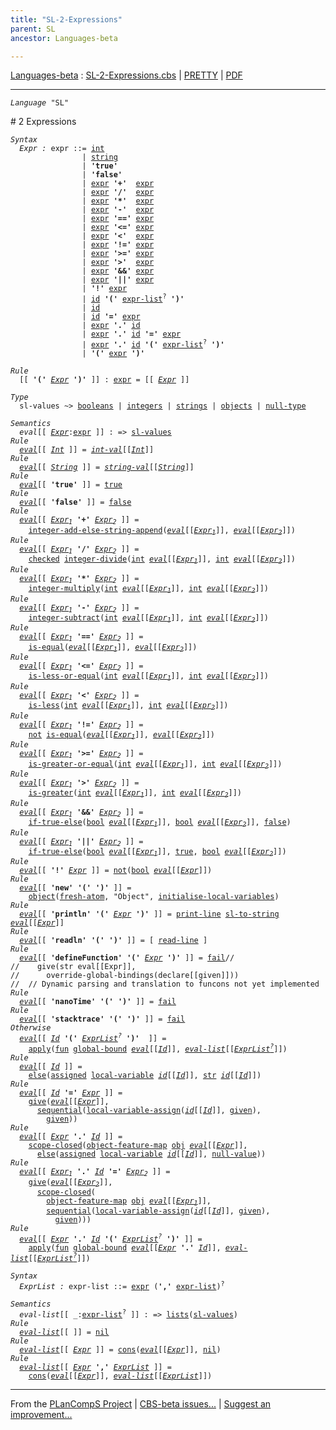 ```yaml
---
title: "SL-2-Expressions"
parent: SL
ancestor: Languages-beta

---
```


[Languages-beta] : [SL-2-Expressions.cbs] \| [PRETTY] \| [PDF]


----
<div class="highlighter-rouge"><pre class="highlight"><code><i class="keyword">Language</i> <span id="Language_SL">"SL"</span></code></pre></div>
# <span id="SectionNumber_2">2</span> Expressions

<div class="highlighter-rouge"><pre class="highlight"><code><i class="keyword">Syntax</i>
  <i class="keyword"></i><i class="var"><i class="var"><span id="VariableStem_Expr">Expr</span></i> :</i> <span class="syn-name"><span id="SyntaxName_expr">expr</span></span> ::= <span class="syn-name"><a href="../SL-1-Lexemes/index.html#SyntaxName_int">int</a></span>
                | <span class="syn-name"><a href="../SL-1-Lexemes/index.html#SyntaxName_string">string</a></span>
                | <b class="atom">'true'</b>
                | <b class="atom">'false'</b>
                | <span class="syn-name"><a href="#SyntaxName_expr">expr</a></span> <b class="atom">'+'</b>  <span class="syn-name"><a href="#SyntaxName_expr">expr</a></span>
                | <span class="syn-name"><a href="#SyntaxName_expr">expr</a></span> <b class="atom">'/'</b>  <span class="syn-name"><a href="#SyntaxName_expr">expr</a></span>
                | <span class="syn-name"><a href="#SyntaxName_expr">expr</a></span> <b class="atom">'*'</b>  <span class="syn-name"><a href="#SyntaxName_expr">expr</a></span>
                | <span class="syn-name"><a href="#SyntaxName_expr">expr</a></span> <b class="atom">'-'</b>  <span class="syn-name"><a href="#SyntaxName_expr">expr</a></span>
                | <span class="syn-name"><a href="#SyntaxName_expr">expr</a></span> <b class="atom">'=='</b> <span class="syn-name"><a href="#SyntaxName_expr">expr</a></span>
                | <span class="syn-name"><a href="#SyntaxName_expr">expr</a></span> <b class="atom">'<='</b> <span class="syn-name"><a href="#SyntaxName_expr">expr</a></span>
                | <span class="syn-name"><a href="#SyntaxName_expr">expr</a></span> <b class="atom">'<'</b>  <span class="syn-name"><a href="#SyntaxName_expr">expr</a></span>
                | <span class="syn-name"><a href="#SyntaxName_expr">expr</a></span> <b class="atom">'!='</b> <span class="syn-name"><a href="#SyntaxName_expr">expr</a></span>
                | <span class="syn-name"><a href="#SyntaxName_expr">expr</a></span> <b class="atom">'>='</b> <span class="syn-name"><a href="#SyntaxName_expr">expr</a></span>
                | <span class="syn-name"><a href="#SyntaxName_expr">expr</a></span> <b class="atom">'>'</b>  <span class="syn-name"><a href="#SyntaxName_expr">expr</a></span>
                | <span class="syn-name"><a href="#SyntaxName_expr">expr</a></span> <b class="atom">'&&'</b> <span class="syn-name"><a href="#SyntaxName_expr">expr</a></span>
                | <span class="syn-name"><a href="#SyntaxName_expr">expr</a></span> <b class="atom">'||'</b> <span class="syn-name"><a href="#SyntaxName_expr">expr</a></span>
                | <b class="atom">'!'</b> <span class="syn-name"><a href="#SyntaxName_expr">expr</a></span>
                | <span class="syn-name"><a href="../SL-1-Lexemes/index.html#SyntaxName_id">id</a></span> <b class="atom">'('</b> <span class="syn-name"><a href="#SyntaxName_expr-list">expr-list</a></span><sup class="sup">?</sup> <b class="atom">')'</b>
                | <span class="syn-name"><a href="../SL-1-Lexemes/index.html#SyntaxName_id">id</a></span>
                | <span class="syn-name"><a href="../SL-1-Lexemes/index.html#SyntaxName_id">id</a></span> <b class="atom">'='</b> <span class="syn-name"><a href="#SyntaxName_expr">expr</a></span>
                | <span class="syn-name"><a href="#SyntaxName_expr">expr</a></span> <b class="atom">'.'</b> <span class="syn-name"><a href="../SL-1-Lexemes/index.html#SyntaxName_id">id</a></span>
                | <span class="syn-name"><a href="#SyntaxName_expr">expr</a></span> <b class="atom">'.'</b> <span class="syn-name"><a href="../SL-1-Lexemes/index.html#SyntaxName_id">id</a></span> <b class="atom">'='</b> <span class="syn-name"><a href="#SyntaxName_expr">expr</a></span>
                | <span class="syn-name"><a href="#SyntaxName_expr">expr</a></span> <b class="atom">'.'</b> <span class="syn-name"><a href="../SL-1-Lexemes/index.html#SyntaxName_id">id</a></span> <b class="atom">'('</b> <span class="syn-name"><a href="#SyntaxName_expr-list">expr-list</a></span><sup class="sup">?</sup> <b class="atom">')'</b>
                | <b class="atom">'('</b> <span class="syn-name"><a href="#SyntaxName_expr">expr</a></span> <b class="atom">')'</b></code></pre></div>

<div class="highlighter-rouge"><pre class="highlight"><code><i class="keyword">Rule</i>
  [[ <b class="atom">'('</b> <span id="Variable231_Expr"><i class="var"><a href="#VariableStem_Expr">Expr</a></i></span> <b class="atom">')'</b> ]] : <span class="syn-name"><a href="#SyntaxName_expr">expr</a></span> = [[ <a href="#Variable231_Expr"><i class="var">Expr</i></a> ]]</code></pre></div>


<div class="highlighter-rouge"><pre class="highlight"><code><i class="keyword">Type</i>
  <span class="name"><span id="Name_sl-values">sl-values</span></span> ~> <span class="name"><a href="../../../../../Funcons-beta/Values/Primitive/Booleans/index.html#Name_booleans">booleans</a></span> | <span class="name"><a href="../../../../../Funcons-beta/Values/Primitive/Integers/index.html#Name_integers">integers</a></span> | <span class="name"><a href="../../../../../Funcons-beta/Values/Composite/Strings/index.html#Name_strings">strings</a></span> | <span class="name"><a href="../../../../../Funcons-beta/Values/Composite/Objects/index.html#Name_objects">objects</a></span> | <span class="name"><a href="../../../../../Funcons-beta/Values/Primitive/Null/index.html#Name_null-type">null-type</a></span></code></pre></div>

<div class="highlighter-rouge"><pre class="highlight"><code><i class="keyword">Semantics</i>
  <i class="sem-name"><span id="SemanticsName_eval">eval</span></i>[[ <span id="Variable280_Expr"><i class="var"><a href="#VariableStem_Expr">Expr</a></i></span>:<span class="syn-name"><a href="#SyntaxName_expr">expr</a></span> ]] : => <span class="name"><a href="#Name_sl-values">sl-values</a></span>
<i class="keyword">Rule</i>
  <i class="sem-name"><a href="#SemanticsName_eval">eval</a></i>[[ <span id="Variable294_Int"><i class="var"><a href="../SL-1-Lexemes/index.html#VariableStem_Int">Int</a></i></span> ]] = <i class="sem-name"><a href="../SL-1-Lexemes/index.html#SemanticsName_int-val">int-val</a></i>[[<a href="#Variable294_Int"><i class="var">Int</i></a>]]
<i class="keyword">Rule</i>
  <i class="sem-name"><a href="#SemanticsName_eval">eval</a></i>[[ <span id="Variable323_String"><i class="var"><a href="../SL-1-Lexemes/index.html#VariableStem_String">String</a></i></span> ]] = <i class="sem-name"><a href="../SL-1-Lexemes/index.html#SemanticsName_string-val">string-val</a></i>[[<a href="#Variable323_String"><i class="var">String</i></a>]]
<i class="keyword">Rule</i>
  <i class="sem-name"><a href="#SemanticsName_eval">eval</a></i>[[ <b class="atom">'true'</b> ]] = <span class="name"><a href="../../../../../Funcons-beta/Values/Primitive/Booleans/index.html#Name_true">true</a></span>
<i class="keyword">Rule</i>
  <i class="sem-name"><a href="#SemanticsName_eval">eval</a></i>[[ <b class="atom">'false'</b> ]] = <span class="name"><a href="../../../../../Funcons-beta/Values/Primitive/Booleans/index.html#Name_false">false</a></span>
<i class="keyword">Rule</i>
  <i class="sem-name"><a href="#SemanticsName_eval">eval</a></i>[[ <span id="Variable385_Expr1"><i class="var"><a href="#VariableStem_Expr">Expr</a><sub class="sub">1</sub></i></span> <b class="atom">'+'</b> <span id="Variable393_Expr2"><i class="var"><a href="#VariableStem_Expr">Expr</a><sub class="sub">2</sub></i></span> ]] =
    <span class="name"><a href="../SL-Funcons/index.html#Name_integer-add-else-string-append">integer-add-else-string-append</a></span>(<i class="sem-name"><a href="#SemanticsName_eval">eval</a></i>[[<a href="#Variable385_Expr1"><i class="var">Expr<sub class="sub">1</sub></i></a>]], <i class="sem-name"><a href="#SemanticsName_eval">eval</a></i>[[<a href="#Variable393_Expr2"><i class="var">Expr<sub class="sub">2</sub></i></a>]])
<i class="keyword">Rule</i>
  <i class="sem-name"><a href="#SemanticsName_eval">eval</a></i>[[ <span id="Variable447_Expr1"><i class="var"><a href="#VariableStem_Expr">Expr</a><sub class="sub">1</sub></i></span> <b class="atom">'/'</b> <span id="Variable455_Expr2"><i class="var"><a href="#VariableStem_Expr">Expr</a><sub class="sub">2</sub></i></span> ]] =
    <span class="name"><a href="../../../../../Funcons-beta/Computations/Abnormal/Failing/index.html#Name_checked">checked</a></span> <span class="name"><a href="../../../../../Funcons-beta/Values/Primitive/Integers/index.html#Name_integer-divide">integer-divide</a></span>(<span class="name"><a href="../SL-Funcons/index.html#Name_int">int</a></span> <i class="sem-name"><a href="#SemanticsName_eval">eval</a></i>[[<a href="#Variable447_Expr1"><i class="var">Expr<sub class="sub">1</sub></i></a>]], <span class="name"><a href="../SL-Funcons/index.html#Name_int">int</a></span> <i class="sem-name"><a href="#SemanticsName_eval">eval</a></i>[[<a href="#Variable455_Expr2"><i class="var">Expr<sub class="sub">2</sub></i></a>]])
<i class="keyword">Rule</i>
  <i class="sem-name"><a href="#SemanticsName_eval">eval</a></i>[[ <span id="Variable515_Expr1"><i class="var"><a href="#VariableStem_Expr">Expr</a><sub class="sub">1</sub></i></span> <b class="atom">'*'</b> <span id="Variable523_Expr2"><i class="var"><a href="#VariableStem_Expr">Expr</a><sub class="sub">2</sub></i></span> ]] =
    <span class="name"><a href="../../../../../Funcons-beta/Values/Primitive/Integers/index.html#Name_integer-multiply">integer-multiply</a></span>(<span class="name"><a href="../SL-Funcons/index.html#Name_int">int</a></span> <i class="sem-name"><a href="#SemanticsName_eval">eval</a></i>[[<a href="#Variable515_Expr1"><i class="var">Expr<sub class="sub">1</sub></i></a>]], <span class="name"><a href="../SL-Funcons/index.html#Name_int">int</a></span> <i class="sem-name"><a href="#SemanticsName_eval">eval</a></i>[[<a href="#Variable523_Expr2"><i class="var">Expr<sub class="sub">2</sub></i></a>]])
<i class="keyword">Rule</i>
  <i class="sem-name"><a href="#SemanticsName_eval">eval</a></i>[[ <span id="Variable581_Expr1"><i class="var"><a href="#VariableStem_Expr">Expr</a><sub class="sub">1</sub></i></span> <b class="atom">'-'</b> <span id="Variable589_Expr2"><i class="var"><a href="#VariableStem_Expr">Expr</a><sub class="sub">2</sub></i></span> ]] =
    <span class="name"><a href="../../../../../Funcons-beta/Values/Primitive/Integers/index.html#Name_integer-subtract">integer-subtract</a></span>(<span class="name"><a href="../SL-Funcons/index.html#Name_int">int</a></span> <i class="sem-name"><a href="#SemanticsName_eval">eval</a></i>[[<a href="#Variable581_Expr1"><i class="var">Expr<sub class="sub">1</sub></i></a>]], <span class="name"><a href="../SL-Funcons/index.html#Name_int">int</a></span> <i class="sem-name"><a href="#SemanticsName_eval">eval</a></i>[[<a href="#Variable589_Expr2"><i class="var">Expr<sub class="sub">2</sub></i></a>]])
<i class="keyword">Rule</i>
  <i class="sem-name"><a href="#SemanticsName_eval">eval</a></i>[[ <span id="Variable647_Expr1"><i class="var"><a href="#VariableStem_Expr">Expr</a><sub class="sub">1</sub></i></span> <b class="atom">'=='</b> <span id="Variable655_Expr2"><i class="var"><a href="#VariableStem_Expr">Expr</a><sub class="sub">2</sub></i></span> ]] =
    <span class="name"><a href="../../../../../Funcons-beta/Values/Value-Types/index.html#Name_is-equal">is-equal</a></span>(<i class="sem-name"><a href="#SemanticsName_eval">eval</a></i>[[<a href="#Variable647_Expr1"><i class="var">Expr<sub class="sub">1</sub></i></a>]], <i class="sem-name"><a href="#SemanticsName_eval">eval</a></i>[[<a href="#Variable655_Expr2"><i class="var">Expr<sub class="sub">2</sub></i></a>]])
<i class="keyword">Rule</i>
  <i class="sem-name"><a href="#SemanticsName_eval">eval</a></i>[[ <span id="Variable709_Expr1"><i class="var"><a href="#VariableStem_Expr">Expr</a><sub class="sub">1</sub></i></span> <b class="atom">'<='</b> <span id="Variable717_Expr2"><i class="var"><a href="#VariableStem_Expr">Expr</a><sub class="sub">2</sub></i></span> ]] =
    <span class="name"><a href="../../../../../Funcons-beta/Values/Primitive/Integers/index.html#Name_is-less-or-equal">is-less-or-equal</a></span>(<span class="name"><a href="../SL-Funcons/index.html#Name_int">int</a></span> <i class="sem-name"><a href="#SemanticsName_eval">eval</a></i>[[<a href="#Variable709_Expr1"><i class="var">Expr<sub class="sub">1</sub></i></a>]], <span class="name"><a href="../SL-Funcons/index.html#Name_int">int</a></span> <i class="sem-name"><a href="#SemanticsName_eval">eval</a></i>[[<a href="#Variable717_Expr2"><i class="var">Expr<sub class="sub">2</sub></i></a>]])
<i class="keyword">Rule</i>
  <i class="sem-name"><a href="#SemanticsName_eval">eval</a></i>[[ <span id="Variable775_Expr1"><i class="var"><a href="#VariableStem_Expr">Expr</a><sub class="sub">1</sub></i></span> <b class="atom">'<'</b> <span id="Variable783_Expr2"><i class="var"><a href="#VariableStem_Expr">Expr</a><sub class="sub">2</sub></i></span> ]] =
    <span class="name"><a href="../../../../../Funcons-beta/Values/Primitive/Integers/index.html#Name_is-less">is-less</a></span>(<span class="name"><a href="../SL-Funcons/index.html#Name_int">int</a></span> <i class="sem-name"><a href="#SemanticsName_eval">eval</a></i>[[<a href="#Variable775_Expr1"><i class="var">Expr<sub class="sub">1</sub></i></a>]], <span class="name"><a href="../SL-Funcons/index.html#Name_int">int</a></span> <i class="sem-name"><a href="#SemanticsName_eval">eval</a></i>[[<a href="#Variable783_Expr2"><i class="var">Expr<sub class="sub">2</sub></i></a>]])
<i class="keyword">Rule</i>
  <i class="sem-name"><a href="#SemanticsName_eval">eval</a></i>[[ <span id="Variable841_Expr1"><i class="var"><a href="#VariableStem_Expr">Expr</a><sub class="sub">1</sub></i></span> <b class="atom">'!='</b> <span id="Variable849_Expr2"><i class="var"><a href="#VariableStem_Expr">Expr</a><sub class="sub">2</sub></i></span> ]] =
    <span class="name"><a href="../../../../../Funcons-beta/Values/Primitive/Booleans/index.html#Name_not">not</a></span> <span class="name"><a href="../../../../../Funcons-beta/Values/Value-Types/index.html#Name_is-equal">is-equal</a></span>(<i class="sem-name"><a href="#SemanticsName_eval">eval</a></i>[[<a href="#Variable841_Expr1"><i class="var">Expr<sub class="sub">1</sub></i></a>]], <i class="sem-name"><a href="#SemanticsName_eval">eval</a></i>[[<a href="#Variable849_Expr2"><i class="var">Expr<sub class="sub">2</sub></i></a>]])
<i class="keyword">Rule</i>
  <i class="sem-name"><a href="#SemanticsName_eval">eval</a></i>[[ <span id="Variable905_Expr1"><i class="var"><a href="#VariableStem_Expr">Expr</a><sub class="sub">1</sub></i></span> <b class="atom">'>='</b> <span id="Variable913_Expr2"><i class="var"><a href="#VariableStem_Expr">Expr</a><sub class="sub">2</sub></i></span> ]] =
    <span class="name"><a href="../../../../../Funcons-beta/Values/Primitive/Integers/index.html#Name_is-greater-or-equal">is-greater-or-equal</a></span>(<span class="name"><a href="../SL-Funcons/index.html#Name_int">int</a></span> <i class="sem-name"><a href="#SemanticsName_eval">eval</a></i>[[<a href="#Variable905_Expr1"><i class="var">Expr<sub class="sub">1</sub></i></a>]], <span class="name"><a href="../SL-Funcons/index.html#Name_int">int</a></span> <i class="sem-name"><a href="#SemanticsName_eval">eval</a></i>[[<a href="#Variable913_Expr2"><i class="var">Expr<sub class="sub">2</sub></i></a>]])
<i class="keyword">Rule</i>
  <i class="sem-name"><a href="#SemanticsName_eval">eval</a></i>[[ <span id="Variable971_Expr1"><i class="var"><a href="#VariableStem_Expr">Expr</a><sub class="sub">1</sub></i></span> <b class="atom">'>'</b> <span id="Variable979_Expr2"><i class="var"><a href="#VariableStem_Expr">Expr</a><sub class="sub">2</sub></i></span> ]] =
    <span class="name"><a href="../../../../../Funcons-beta/Values/Primitive/Integers/index.html#Name_is-greater">is-greater</a></span>(<span class="name"><a href="../SL-Funcons/index.html#Name_int">int</a></span> <i class="sem-name"><a href="#SemanticsName_eval">eval</a></i>[[<a href="#Variable971_Expr1"><i class="var">Expr<sub class="sub">1</sub></i></a>]], <span class="name"><a href="../SL-Funcons/index.html#Name_int">int</a></span> <i class="sem-name"><a href="#SemanticsName_eval">eval</a></i>[[<a href="#Variable979_Expr2"><i class="var">Expr<sub class="sub">2</sub></i></a>]])
<i class="keyword">Rule</i>
  <i class="sem-name"><a href="#SemanticsName_eval">eval</a></i>[[ <span id="Variable1037_Expr1"><i class="var"><a href="#VariableStem_Expr">Expr</a><sub class="sub">1</sub></i></span> <b class="atom">'&&'</b> <span id="Variable1045_Expr2"><i class="var"><a href="#VariableStem_Expr">Expr</a><sub class="sub">2</sub></i></span> ]] =
    <span class="name"><a href="../../../../../Funcons-beta/Computations/Normal/Flowing/index.html#Name_if-true-else">if-true-else</a></span>(<span class="name"><a href="../SL-Funcons/index.html#Name_bool">bool</a></span> <i class="sem-name"><a href="#SemanticsName_eval">eval</a></i>[[<a href="#Variable1037_Expr1"><i class="var">Expr<sub class="sub">1</sub></i></a>]], <span class="name"><a href="../SL-Funcons/index.html#Name_bool">bool</a></span> <i class="sem-name"><a href="#SemanticsName_eval">eval</a></i>[[<a href="#Variable1045_Expr2"><i class="var">Expr<sub class="sub">2</sub></i></a>]], <span class="name"><a href="../../../../../Funcons-beta/Values/Primitive/Booleans/index.html#Name_false">false</a></span>)
<i class="keyword">Rule</i>
  <i class="sem-name"><a href="#SemanticsName_eval">eval</a></i>[[ <span id="Variable1106_Expr1"><i class="var"><a href="#VariableStem_Expr">Expr</a><sub class="sub">1</sub></i></span> <b class="atom">'||'</b> <span id="Variable1114_Expr2"><i class="var"><a href="#VariableStem_Expr">Expr</a><sub class="sub">2</sub></i></span> ]] =
    <span class="name"><a href="../../../../../Funcons-beta/Computations/Normal/Flowing/index.html#Name_if-true-else">if-true-else</a></span>(<span class="name"><a href="../SL-Funcons/index.html#Name_bool">bool</a></span> <i class="sem-name"><a href="#SemanticsName_eval">eval</a></i>[[<a href="#Variable1106_Expr1"><i class="var">Expr<sub class="sub">1</sub></i></a>]], <span class="name"><a href="../../../../../Funcons-beta/Values/Primitive/Booleans/index.html#Name_true">true</a></span>, <span class="name"><a href="../SL-Funcons/index.html#Name_bool">bool</a></span> <i class="sem-name"><a href="#SemanticsName_eval">eval</a></i>[[<a href="#Variable1114_Expr2"><i class="var">Expr<sub class="sub">2</sub></i></a>]])
<i class="keyword">Rule</i>
  <i class="sem-name"><a href="#SemanticsName_eval">eval</a></i>[[ <b class="atom">'!'</b> <span id="Variable1176_Expr"><i class="var"><a href="#VariableStem_Expr">Expr</a></i></span> ]] = <span class="name"><a href="../../../../../Funcons-beta/Values/Primitive/Booleans/index.html#Name_not">not</a></span>(<span class="name"><a href="../SL-Funcons/index.html#Name_bool">bool</a></span> <i class="sem-name"><a href="#SemanticsName_eval">eval</a></i>[[<a href="#Variable1176_Expr"><i class="var">Expr</i></a>]])
<i class="keyword">Rule</i>
  <i class="sem-name"><a href="#SemanticsName_eval">eval</a></i>[[ <b class="atom">'new'</b> <b class="atom">'('</b> <b class="atom">')'</b> ]] =
    <span class="name"><a href="../../../../../Funcons-beta/Values/Composite/Objects/index.html#Name_object">object</a></span>(<span class="name"><a href="../../../../../Funcons-beta/Computations/Normal/Generating/index.html#Name_fresh-atom">fresh-atom</a></span>, "Object", <span class="name"><a href="../SL-Funcons/index.html#Name_initialise-local-variables">initialise-local-variables</a></span>)
<i class="keyword">Rule</i>
  <i class="sem-name"><a href="#SemanticsName_eval">eval</a></i>[[ <b class="atom">'println'</b> <b class="atom">'('</b> <span id="Variable1254_Expr"><i class="var"><a href="#VariableStem_Expr">Expr</a></i></span> <b class="atom">')'</b> ]] = <span class="name"><a href="../SL-Funcons/index.html#Name_print-line">print-line</a></span> <span class="name"><a href="../SL-Funcons/index.html#Name_sl-to-string">sl-to-string</a></span> <i class="sem-name"><a href="#SemanticsName_eval">eval</a></i>[[<a href="#Variable1254_Expr"><i class="var">Expr</i></a>]]
<i class="keyword">Rule</i>
  <i class="sem-name"><a href="#SemanticsName_eval">eval</a></i>[[ <b class="atom">'readln'</b> <b class="atom">'('</b> <b class="atom">')'</b> ]] = [ <span class="name"><a href="../SL-Funcons/index.html#Name_read-line">read-line</a></span> ]
<i class="keyword">Rule</i>
  <i class="sem-name"><a href="#SemanticsName_eval">eval</a></i>[[ <b class="atom">'defineFunction'</b> <b class="atom">'('</b> <span id="Variable1323_Expr"><i class="var"><a href="#VariableStem_Expr">Expr</a></i></span> <b class="atom">')'</b> ]] = <span class="name"><a href="../../../../../Funcons-beta/Computations/Abnormal/Failing/index.html#Name_fail">fail</a></span>//  
//    give(str eval[[Expr]],  
//      override-global-bindings(declare[[given]]))  
//  // Dynamic parsing and translation to funcons not yet implemented
<i class="keyword">Rule</i>
  <i class="sem-name"><a href="#SemanticsName_eval">eval</a></i>[[ <b class="atom">'nanoTime'</b> <b class="atom">'('</b> <b class="atom">')'</b> ]] = <span class="name"><a href="../../../../../Funcons-beta/Computations/Abnormal/Failing/index.html#Name_fail">fail</a></span>
<i class="keyword">Rule</i>
  <i class="sem-name"><a href="#SemanticsName_eval">eval</a></i>[[ <b class="atom">'stacktrace'</b> <b class="atom">'('</b> <b class="atom">')'</b> ]] = <span class="name"><a href="../../../../../Funcons-beta/Computations/Abnormal/Failing/index.html#Name_fail">fail</a></span>
<i class="keyword">Otherwise</i>
  <i class="sem-name"><a href="#SemanticsName_eval">eval</a></i>[[ <span id="Variable1391_Id"><i class="var"><a href="../SL-1-Lexemes/index.html#VariableStem_Id">Id</a></i></span> <b class="atom">'('</b> <span id="Variable1399_ExprList?"><i class="var"><a href="#VariableStem_ExprList">ExprList</a><sup class="sup">?</sup></i></span> <b class="atom">')'</b>  ]] =
    <span class="name"><a href="../../../../../Funcons-beta/Values/Abstraction/Functions/index.html#Name_apply">apply</a></span>(<span class="name"><a href="../SL-Funcons/index.html#Name_fun">fun</a></span> <span class="name"><a href="../SL-Funcons/index.html#Name_global-bound">global-bound</a></span> <i class="sem-name"><a href="#SemanticsName_eval">eval</a></i>[[<a href="#Variable1391_Id"><i class="var">Id</i></a>]], <i class="sem-name"><a href="#SemanticsName_eval-list">eval-list</a></i>[[<a href="#Variable1399_ExprList?"><i class="var">ExprList<sup class="sup">?</sup></i></a>]])
<i class="keyword">Rule</i>
  <i class="sem-name"><a href="#SemanticsName_eval">eval</a></i>[[ <span id="Variable1458_Id"><i class="var"><a href="../SL-1-Lexemes/index.html#VariableStem_Id">Id</a></i></span> ]] = 
    <span class="name"><a href="../../../../../Funcons-beta/Computations/Abnormal/Failing/index.html#Name_else">else</a></span>(<span class="name"><a href="../../../../../Funcons-beta/Computations/Normal/Storing/index.html#Name_assigned">assigned</a></span> <span class="name"><a href="../SL-Funcons/index.html#Name_local-variable">local-variable</a></span> <i class="sem-name"><a href="../SL-1-Lexemes/index.html#SemanticsName_id">id</a></i>[[<a href="#Variable1458_Id"><i class="var">Id</i></a>]], <span class="name"><a href="../SL-Funcons/index.html#Name_str">str</a></span> <i class="sem-name"><a href="../SL-1-Lexemes/index.html#SemanticsName_id">id</a></i>[[<a href="#Variable1458_Id"><i class="var">Id</i></a>]])
<i class="keyword">Rule</i>
  <i class="sem-name"><a href="#SemanticsName_eval">eval</a></i>[[ <span id="Variable1513_Id"><i class="var"><a href="../SL-1-Lexemes/index.html#VariableStem_Id">Id</a></i></span> <b class="atom">'='</b> <span id="Variable1520_Expr"><i class="var"><a href="#VariableStem_Expr">Expr</a></i></span> ]] = 
    <span class="name"><a href="../../../../../Funcons-beta/Computations/Normal/Giving/index.html#Name_give">give</a></span>(<i class="sem-name"><a href="#SemanticsName_eval">eval</a></i>[[<a href="#Variable1520_Expr"><i class="var">Expr</i></a>]],
      <span class="name"><a href="../../../../../Funcons-beta/Computations/Normal/Flowing/index.html#Name_sequential">sequential</a></span>(<span class="name"><a href="../SL-Funcons/index.html#Name_local-variable-assign">local-variable-assign</a></span>(<i class="sem-name"><a href="../SL-1-Lexemes/index.html#SemanticsName_id">id</a></i>[[<a href="#Variable1513_Id"><i class="var">Id</i></a>]], <span class="name"><a href="../../../../../Funcons-beta/Computations/Normal/Giving/index.html#Name_given">given</a></span>),
        <span class="name"><a href="../../../../../Funcons-beta/Computations/Normal/Giving/index.html#Name_given">given</a></span>))
<i class="keyword">Rule</i>
  <i class="sem-name"><a href="#SemanticsName_eval">eval</a></i>[[ <span id="Variable1591_Expr"><i class="var"><a href="#VariableStem_Expr">Expr</a></i></span> <b class="atom">'.'</b> <span id="Variable1598_Id"><i class="var"><a href="../SL-1-Lexemes/index.html#VariableStem_Id">Id</a></i></span> ]] =
    <span class="name"><a href="../SL-Funcons/index.html#Name_scope-closed">scope-closed</a></span>(<span class="name"><a href="../../../../../Funcons-beta/Values/Composite/Objects/index.html#Name_object-feature-map">object-feature-map</a></span> <span class="name"><a href="../SL-Funcons/index.html#Name_obj">obj</a></span> <i class="sem-name"><a href="#SemanticsName_eval">eval</a></i>[[<a href="#Variable1591_Expr"><i class="var">Expr</i></a>]], 
      <span class="name"><a href="../../../../../Funcons-beta/Computations/Abnormal/Failing/index.html#Name_else">else</a></span>(<span class="name"><a href="../../../../../Funcons-beta/Computations/Normal/Storing/index.html#Name_assigned">assigned</a></span> <span class="name"><a href="../SL-Funcons/index.html#Name_local-variable">local-variable</a></span> <i class="sem-name"><a href="../SL-1-Lexemes/index.html#SemanticsName_id">id</a></i>[[<a href="#Variable1598_Id"><i class="var">Id</i></a>]], <span class="name"><a href="../../../../../Funcons-beta/Values/Primitive/Null/index.html#Name_null-value">null-value</a></span>))
<i class="keyword">Rule</i>
  <i class="sem-name"><a href="#SemanticsName_eval">eval</a></i>[[ <span id="Variable1668_Expr1"><i class="var"><a href="#VariableStem_Expr">Expr</a><sub class="sub">1</sub></i></span> <b class="atom">'.'</b> <span id="Variable1675_Id"><i class="var"><a href="../SL-1-Lexemes/index.html#VariableStem_Id">Id</a></i></span> <b class="atom">'='</b> <span id="Variable1683_Expr2"><i class="var"><a href="#VariableStem_Expr">Expr</a><sub class="sub">2</sub></i></span> ]] =
    <span class="name"><a href="../../../../../Funcons-beta/Computations/Normal/Giving/index.html#Name_give">give</a></span>(<i class="sem-name"><a href="#SemanticsName_eval">eval</a></i>[[<a href="#Variable1683_Expr2"><i class="var">Expr<sub class="sub">2</sub></i></a>]],
      <span class="name"><a href="../SL-Funcons/index.html#Name_scope-closed">scope-closed</a></span>(
        <span class="name"><a href="../../../../../Funcons-beta/Values/Composite/Objects/index.html#Name_object-feature-map">object-feature-map</a></span> <span class="name"><a href="../SL-Funcons/index.html#Name_obj">obj</a></span> <i class="sem-name"><a href="#SemanticsName_eval">eval</a></i>[[<a href="#Variable1668_Expr1"><i class="var">Expr<sub class="sub">1</sub></i></a>]],
        <span class="name"><a href="../../../../../Funcons-beta/Computations/Normal/Flowing/index.html#Name_sequential">sequential</a></span>(<span class="name"><a href="../SL-Funcons/index.html#Name_local-variable-assign">local-variable-assign</a></span>(<i class="sem-name"><a href="../SL-1-Lexemes/index.html#SemanticsName_id">id</a></i>[[<a href="#Variable1675_Id"><i class="var">Id</i></a>]], <span class="name"><a href="../../../../../Funcons-beta/Computations/Normal/Giving/index.html#Name_given">given</a></span>),
          <span class="name"><a href="../../../../../Funcons-beta/Computations/Normal/Giving/index.html#Name_given">given</a></span>)))
<i class="keyword">Rule</i>
  <i class="sem-name"><a href="#SemanticsName_eval">eval</a></i>[[ <span id="Variable1782_Expr"><i class="var"><a href="#VariableStem_Expr">Expr</a></i></span> <b class="atom">'.'</b> <span id="Variable1789_Id"><i class="var"><a href="../SL-1-Lexemes/index.html#VariableStem_Id">Id</a></i></span> <b class="atom">'('</b> <span id="Variable1797_ExprList?"><i class="var"><a href="#VariableStem_ExprList">ExprList</a><sup class="sup">?</sup></i></span> <b class="atom">')'</b> ]] = 
    <span class="name"><a href="../../../../../Funcons-beta/Values/Abstraction/Functions/index.html#Name_apply">apply</a></span>(<span class="name"><a href="../SL-Funcons/index.html#Name_fun">fun</a></span> <span class="name"><a href="../SL-Funcons/index.html#Name_global-bound">global-bound</a></span> <i class="sem-name"><a href="#SemanticsName_eval">eval</a></i>[[<a href="#Variable1782_Expr"><i class="var">Expr</i></a> <b class="atom">'.'</b> <a href="#Variable1789_Id"><i class="var">Id</i></a>]], <i class="sem-name"><a href="#SemanticsName_eval-list">eval-list</a></i>[[<a href="#Variable1797_ExprList?"><i class="var">ExprList<sup class="sup">?</sup></i></a>]])</code></pre></div>


<div class="highlighter-rouge"><pre class="highlight"><code><i class="keyword">Syntax</i>
  <i class="keyword"></i><i class="var"><i class="var"><span id="VariableStem_ExprList">ExprList</span></i> :</i> <span class="syn-name"><span id="SyntaxName_expr-list">expr-list</span></span> ::= <span class="syn-name"><a href="#SyntaxName_expr">expr</a></span> (<b class="atom">','</b> <span class="syn-name"><a href="#SyntaxName_expr-list">expr-list</a></span>)<sup class="sup">?</sup></code></pre></div>

<div class="highlighter-rouge"><pre class="highlight"><code><i class="keyword">Semantics</i>
  <i class="sem-name"><span id="SemanticsName_eval-list">eval-list</span></i>[[ _:<span class="syn-name"><a href="#SyntaxName_expr-list">expr-list</a></span><sup class="sup">?</sup> ]] : => <span class="name"><a href="../../../../../Funcons-beta/Values/Composite/Lists/index.html#Name_lists">lists</a></span>(<span class="name"><a href="#Name_sl-values">sl-values</a></span>)
<i class="keyword">Rule</i>
  <i class="sem-name"><a href="#SemanticsName_eval-list">eval-list</a></i>[[ ]] = <span class="name"><a href="../../../../../Funcons-beta/Values/Composite/Lists/index.html#Name_nil">nil</a></span>
<i class="keyword">Rule</i>
  <i class="sem-name"><a href="#SemanticsName_eval-list">eval-list</a></i>[[ <span id="Variable1930_Expr"><i class="var"><a href="#VariableStem_Expr">Expr</a></i></span> ]] = <span class="name"><a href="../../../../../Funcons-beta/Values/Composite/Lists/index.html#Name_cons">cons</a></span>(<i class="sem-name"><a href="#SemanticsName_eval">eval</a></i>[[<a href="#Variable1930_Expr"><i class="var">Expr</i></a>]], <span class="name"><a href="../../../../../Funcons-beta/Values/Composite/Lists/index.html#Name_nil">nil</a></span>)
<i class="keyword">Rule</i>
  <i class="sem-name"><a href="#SemanticsName_eval-list">eval-list</a></i>[[ <span id="Variable1969_Expr"><i class="var"><a href="#VariableStem_Expr">Expr</a></i></span> <b class="atom">','</b> <span id="Variable1976_ExprList"><i class="var"><a href="#VariableStem_ExprList">ExprList</a></i></span> ]] = 
    <span class="name"><a href="../../../../../Funcons-beta/Values/Composite/Lists/index.html#Name_cons">cons</a></span>(<i class="sem-name"><a href="#SemanticsName_eval">eval</a></i>[[<a href="#Variable1969_Expr"><i class="var">Expr</i></a>]], <i class="sem-name"><a href="#SemanticsName_eval-list">eval-list</a></i>[[<a href="#Variable1976_ExprList"><i class="var">ExprList</i></a>]])</code></pre></div>

          

[Funcons-beta]: /CBS-beta/docs/Funcons-beta
  "FUNCONS-BETA"
[Unstable-Funcons-beta]: /CBS-beta/docs/Unstable-Funcons-beta
  "UNSTABLE-FUNCONS-BETA"
[Languages-beta]: /CBS-beta/docs/Languages-beta
  "LANGUAGES-BETA"
[Unstable-Languages-beta]: /CBS-beta/docs/Unstable-Languages-beta
  "UNSTABLE-LANGUAGES-BETA"
[CBS-beta]: /CBS-beta
  "CBS-BETA"
[SL-2-Expressions.cbs]: https://github.com/plancomps/CBS-beta/blob/master/Languages-beta/SL/SL-cbs/SL/SL-2-Expressions/SL-2-Expressions.cbs
  "CBS SOURCE FILE ON GITHUB"
[PLAIN]: /CBS-beta/docs/Languages-beta/SL/SL-cbs/SL/SL-2-Expressions
  "CBS SOURCE WEB PAGE"
[PRETTY]: /CBS-beta/math/Languages-beta/SL/SL-cbs/SL/SL-2-Expressions
  "CBS-KATEX WEB PAGE"
[PDF]: /CBS-beta/math/Languages-beta/SL/SL-cbs/SL/SL-2-Expressions/SL-2-Expressions.pdf
  "CBS-LATEX PDF FILE"
[PLanCompS Project]: https://plancomps.github.io
  "PROGRAMMING LANGUAGE COMPONENTS AND SPECIFICATIONS PROJECT HOME PAGE"

____

From the [PLanCompS Project] | [CBS-beta issues...] | [Suggest an improvement...]

[CBS-beta issues...]: https://github.com/plancomps/CBS-beta/issues
   "CBS-BETA ISSUE REPORTS ON GITHUB"
 [Suggest an improvement...]: mailto:plancomps@gmail.com?Subject=CBS-beta%20-%20comment&Body=Re%3A%20CBS-beta%20specification%20at%20SL/SL-2-Expressions/SL-2-Expressions.cbs%0A%0AComment/Query/Issue/Suggestion%3A%0A%0A%0ASignature%3A%0A
   "GENERATE AN EMAIL TEMPLATE"
